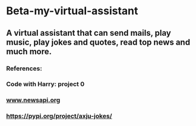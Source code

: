 # Beta-my-virtual-assistant
## A virtual assistant that can send mails, play music, play jokes and quotes, read top news and much more.
### References: 
### Code with Harry: project 0
### www.newsapi.org
### https://pypi.org/project/axju-jokes/
